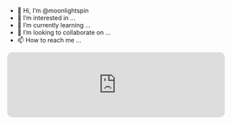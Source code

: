 - 👋 Hi, I’m @moonlightspin
- 👀 I’m interested in ...
- 🌱 I’m currently learning ...
- 💞️ I’m looking to collaborate on ...
- 📫 How to reach me ...
<iframe style="border-radius:12px" src="https://open.spotify.com/embed/album/4xkM0BwLM9H2IUcbYzpcBI?utm_source=generator&theme=0" width="100%" height="152" frameBorder="0" allowfullscreen="" allow="autoplay; clipboard-write; encrypted-media; fullscreen; picture-in-picture" loading="lazy"></iframe>
<!---
moonlightspin/moonlightspin is a ✨ special ✨ repository because its `README.md` (this file) appears on your GitHub profile.
You can click the Preview link to take a look at your changes.
--->
